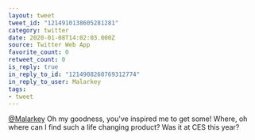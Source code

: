 ```yaml
---
layout: tweet
tweet_id: "1214910138605281281"
category: twitter
date: 2020-01-08T14:02:03.000Z
source: Twitter Web App
favorite_count: 0
retweet_count: 0
is_reply: true
in_reply_to_id: "1214908260769312774"
in_reply_to_user: Malarkey
tags:
- tweet
---
```


[@Malarkey](https://twitter.com/@Malarkey) Oh my goodness, you've inspired me to get some! Where, oh where can I find such a life changing product? Was it at CES this year?
